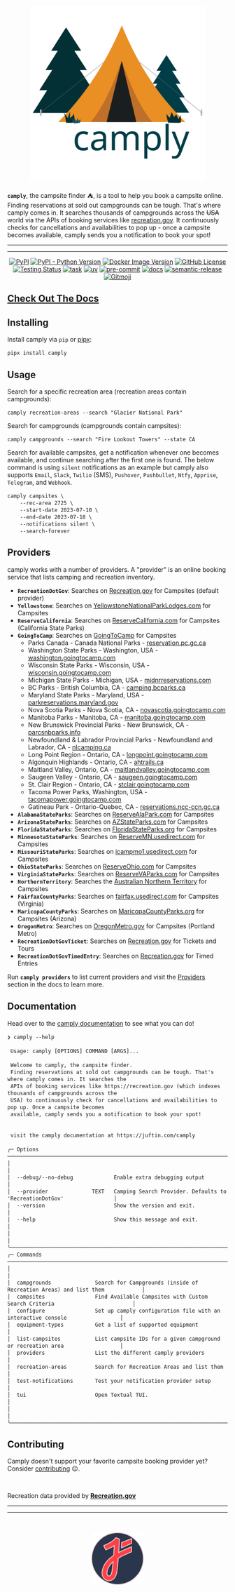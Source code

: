 <div align="center">
<a href="https://github.com/juftin/camply">
  <img src="https://raw.githubusercontent.com/juftin/camply/main/docs/_static/camply.svg"
    width="400" height="400" alt="camply">
</a>
</div>

**`camply`**, the campsite finder ⛺️, is a tool to help you book a campsite online. Finding
reservations at sold out campgrounds can be tough. That's where camply comes in. It searches
thousands of campgrounds across the ~~USA~~ world via the APIs of booking services like
[recreation.gov](https://recreation.gov). It continuously checks for cancellations and
availabilities to pop up - once a campsite becomes available, camply sends you a notification
to book your spot!

---

---

<p align="center">
  <a href="https://github.com/juftin/camply"><img src="https://img.shields.io/pypi/v/camply?color=blue&label=camply" alt="PyPI"></a>
  <a href="https://pypi.python.org/pypi/camply/"><img src="https://img.shields.io/pypi/pyversions/camply" alt="PyPI - Python Version"></a>
  <a href="https://hub.docker.com/r/juftin/camply"><img src="https://img.shields.io/docker/v/juftin/camply?color=blue&label=docker&logo=docker" alt="Docker Image Version"></a>
  <a href="https://github.com/juftin/camply/blob/main/LICENSE"><img src="https://img.shields.io/github/license/juftin/camply?color=blue&label=License" alt="GitHub License"></a>
  <a href="https://github.com/juftin/camply/actions/workflows/test.yaml?query=branch%3Amain"><img src="https://github.com/juftin/camply/actions/workflows/test.yaml/badge.svg?branch=main" alt="Testing Status"></a>
  <a href="https://github.com/go-task/task"><img src="https://img.shields.io/badge/task---?message=task&logo=task&color=teal&labelColor=grey" alt="task"></a>
  <a href="https://github.com/astral-sh/uv"><img src="https://img.shields.io/endpoint?url=https://raw.githubusercontent.com/astral-sh/uv/main/assets/badge/v0.json" alt="uv"></a>
  <a href="https://github.com/pre-commit/pre-commit"><img src="https://img.shields.io/badge/pre--commit-enabled-lightgreen?logo=pre-commit" alt="pre-commit"></a>
  <a href="https://juftin.github.io/camply/"><img src="https://img.shields.io/static/v1?message=docs&color=526CFE&logo=Material+for+MkDocs&logoColor=FFFFFF&label=" alt="docs"></a>
  <a href="https://github.com/semantic-release/semantic-release"><img src="https://img.shields.io/badge/%20%20%F0%9F%93%A6%F0%9F%9A%80-semantic--release-e10079.svg" alt="semantic-release"></a>
  <a href="https://gitmoji.dev"><img src="https://img.shields.io/badge/gitmoji-%20😜%20😍-FFDD67.svg" alt="Gitmoji"></a>
</p>

## [Check Out The Docs](https://juftin.com/camply/)

## Installing

Install camply via `pip` or [pipx](https://github.com/pypa/pipx):

```commandline
pipx install camply
```

## Usage

Search for a specific recreation area (recreation areas contain campgrounds):

```commandline
camply recreation-areas --search "Glacier National Park"
```

Search for campgrounds (campgrounds contain campsites):

```commandline
camply campgrounds --search "Fire Lookout Towers" --state CA
```

Search for available campsites, get a notification whenever one becomes
available, and continue searching after the first one is found. The below command
is using `silent` notifications as an example but camply also supports `Email`,
`Slack`, `Twilio` (SMS), `Pushover`, `Pushbullet`, `Ntfy`, `Apprise`, `Telegram`,
and `Webhook`.

```commandline
camply campsites \
    --rec-area 2725 \
    --start-date 2023-07-10 \
    --end-date 2023-07-18 \
    --notifications silent \
    --search-forever
```

## Providers

camply works with a number of providers. A "provider" is an online booking
service that lists camping and recreation inventory.

- **`RecreationDotGov`**: Searches on [Recreation.gov](https://recreation.gov) for Campsites (default provider)
- **`Yellowstone`**: Searches on [YellowstoneNationalParkLodges.com](https://yellowstonenationalparklodges.com) for
  Campsites
- **`ReserveCalifornia`**: Searches on [ReserveCalifornia.com](https://reservecalifornia.com) for Campsites (California
  State Parks)
- **`GoingToCamp`**: Searches on [GoingToCamp](https://goingtocamp.com) for Campsites
    - Parks Canada - Canada National Parks - [reservation.pc.gc.ca](https://reservation.pc.gc.ca/)
    - Washington State Parks - Washington, USA - [washington.goingtocamp.com](https://washington.goingtocamp.com)
    - Wisconsin State Parks - Wisconsin, USA - [wisconsin.goingtocamp.com](https://wisconsin.goingtocamp.com)
    - Michigan State Parks - Michigan, USA - [midnrreservations.com](https://midnrreservations.com/)
    - BC Parks - British Columbia, CA - [camping.bcparks.ca](https://camping.bcparks.ca)
    - Maryland State Parks - Maryland, USA - [parkreservations.maryland.gov](https://parkreservations.maryland.gov)
    - Nova Scotia Parks - Nova Scotia, CA - [novascotia.goingtocamp.com](https://novascotia.goingtocamp.com)
    - Manitoba Parks - Manitoba, CA - [manitoba.goingtocamp.com](https://manitoba.goingtocamp.com)
    - New Brunswick Provincial Parks - New Brunswick, CA - [parcsnbparks.info](https://www.parcsnbparks.info/)
    - Newfoundland & Labrador Provincial Parks - Newfoundland and Labrador, CA - [nlcamping.ca](https://nlcamping.ca)
    - Long Point Region - Ontario, CA - [longpoint.goingtocamp.com](https://longpoint.goingtocamp.com)
    - Algonquin Highlands - Ontario, CA - [ahtrails.ca](https://ahtrails.ca)
    - Maitland Valley, Ontario, CA - [maitlandvalley.goingtocamp.com](https://maitlandvalley.goingtocamp.com)
    - Saugeen Valley - Ontario, CA - [saugeen.goingtocamp.com](https://saugeen.goingtocamp.com)
    - St. Clair Region - Ontario, CA - [stclair.goingtocamp.com](https://stclair.goingtocamp.com)
    - Tacoma Power Parks, Washington, USA - [tacomapower.goingtocamp.com](https://tacomapower.goingtocamp.com)
    - Gatineau Park - Ontario-Quebec, CA - [reservations.ncc-ccn.gc.ca](https://reservations.ncc-ccn.gc.ca)
- **`AlabamaStateParks`**: Searches on [ReserveAlaPark.com](https://reservealapark.com) for Campsites
- **`ArizonaStateParks`**: Searches on [AZStateParks.com](https://azstateparks.com) for Campsites
- **`FloridaStateParks`**: Searches on [FloridaStateParks.org](https://www.reserve.floridastateparks.org) for Campsites
- **`MinnesotaStateParks`**: Searches on [ReserveMN.usedirect.com](https://reservemn.usedirect.com) for Campsites
- **`MissouriStateParks`**: Searches on [icampmo1.usedirect.com](https://icampmo1.usedirect.com) for Campsites
- **`OhioStateParks`**: Searches on [ReserveOhio.com](https://reserveohio.com) for Campsites
- **`VirginiaStateParks`**: Searches on [ReserveVAParks.com](https://reservevaparks.com) for Campsites
- **`NorthernTerritory`**: Searches the [Australian Northern Territory](https://parkbookings.nt.gov.au) for Campsites
- **`FairfaxCountyParks`**: Searches on [fairfax.usedirect.com](https://fairfax.usedirect.com) for Campsites (Virginia)
- **`MaricopaCountyParks`**: Searches on [MaricopaCountyParks.org](https://maricopacountyparks.org) for Campsites (Arizona)
- **`OregonMetro`**: Searches on [OregonMetro.gov](https://oregonmetro.gov) for Campsites (Portland Metro)
- **`RecreationDotGovTicket`**: Searches on [Recreation.gov](https://recreation.gov) for Tickets and Tours
- **`RecreationDotGovTimedEntry`**: Searches on [Recreation.gov](https://recreation.gov) for Timed Entries

Run **`camply providers`** to list current providers and visit the [Providers](https://juftin.com/camply/providers/)
section in the docs to learn more.

## Documentation

Head over to the [camply documentation](https://juftin.com/camply/) to see what you can do!

```console
❯ camply --help

 Usage: camply [OPTIONS] COMMAND [ARGS]...

 Welcome to camply, the campsite finder.
 Finding reservations at sold out campgrounds can be tough. That's where camply comes in. It searches the
 APIs of booking services like https://recreation.gov (which indexes thousands of campgrounds across the
 USA) to continuously check for cancellations and availabilities to pop up. Once a campsite becomes
 available, camply sends you a notification to book your spot!


 visit the camply documentation at https://juftin.com/camply

╭─ Options ──────────────────────────────────────────────────────────────────────────────────────────────╮
│                                                                                                        │
│  --debug/--no-debug             Enable extra debugging output                                          │
│  --provider              TEXT   Camping Search Provider. Defaults to 'RecreationDotGov'                │
│  --version                      Show the version and exit.                                             │
│  --help                         Show this message and exit.                                            │
│                                                                                                        │
╰────────────────────────────────────────────────────────────────────────────────────────────────────────╯
╭─ Commands ─────────────────────────────────────────────────────────────────────────────────────────────╮
│                                                                                                        │
│  campgrounds              Search for Campgrounds (inside of Recreation Areas) and list them            │
│  campsites                Find Available Campsites with Custom Search Criteria                         │
│  configure                Set up camply configuration file with an interactive console                 │
│  equipment-types          Get a list of supported equipment                                            │
│  list-campsites           List campsite IDs for a given campground or recreation area                  │
│  providers                List the different camply providers                                          │
│  recreation-areas         Search for Recreation Areas and list them                                    │
│  test-notifications       Test your notification provider setup                                        │
│  tui                      Open Textual TUI.                                                            │
│                                                                                                        │
╰────────────────────────────────────────────────────────────────────────────────────────────────────────╯
```

## Contributing

Camply doesn't support your favorite campsite booking provider yet? Consider
[contributing](https://juftin.com/camply/contributing/) 😉.

<br/>

Recreation data provided by [**Recreation.gov**](https://ridb.recreation.gov/)

---

---

<br/>

[<p align="center" ><img src="https://raw.githubusercontent.com/juftin/juftin/main/static/juftin.png" width="120" height="120"  alt="juftin logo"> </p>](https://github.com/juftin)
